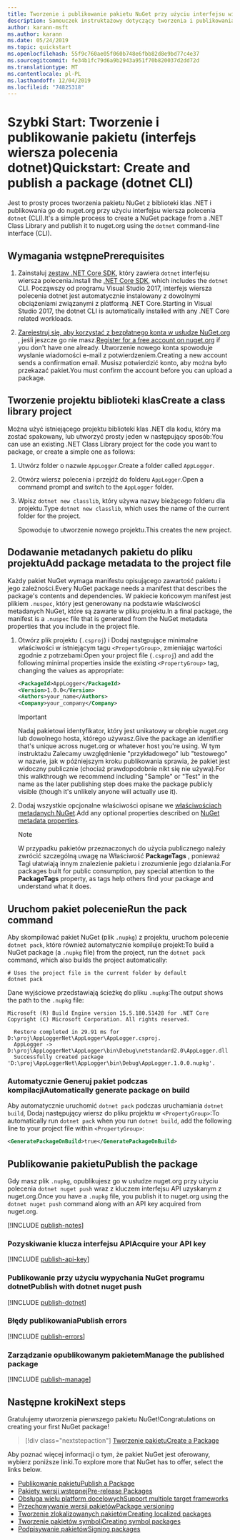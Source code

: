```yaml
---
title: Tworzenie i publikowanie pakietu NuGet przy użyciu interfejsu wiersza polecenia dotnet
description: Samouczek instruktażowy dotyczący tworzenia i publikowania pakietu NuGet przy użyciu interfejs wiersza polecenia platformy .NET Core, dotnet.
author: karann-msft
ms.author: karann
ms.date: 05/24/2019
ms.topic: quickstart
ms.openlocfilehash: 55f9c760ae05f060b748e6fbb82d8e9bd77c4e37
ms.sourcegitcommit: fe34b1fc79d6a9b2943a951f70b820037d2dd72d
ms.translationtype: MT
ms.contentlocale: pl-PL
ms.lasthandoff: 12/04/2019
ms.locfileid: "74825318"
---
```

# <a name="quickstart-create-and-publish-a-package-dotnet-cli"></a><span data-ttu-id="2e62a-103">Szybki Start: Tworzenie i publikowanie pakietu (interfejs wiersza polecenia dotnet)</span><span class="sxs-lookup"><span data-stu-id="2e62a-103">Quickstart: Create and publish a package (dotnet CLI)</span></span>

<span data-ttu-id="2e62a-104">Jest to prosty proces tworzenia pakietu NuGet z biblioteki klas .NET i publikowania go do nuget.org przy użyciu interfejsu wiersza polecenia `dotnet` (CLI).</span><span class="sxs-lookup"><span data-stu-id="2e62a-104">It's a simple process to create a NuGet package from a .NET Class Library and publish it to nuget.org using the `dotnet` command-line interface (CLI).</span></span>

## <a name="prerequisites"></a><span data-ttu-id="2e62a-105">Wymagania wstępne</span><span class="sxs-lookup"><span data-stu-id="2e62a-105">Prerequisites</span></span>

1. <span data-ttu-id="2e62a-106">Zainstaluj [zestaw .NET Core SDK](https://www.microsoft.com/net/download/), który zawiera `dotnet` interfejsu wiersza polecenia.</span><span class="sxs-lookup"><span data-stu-id="2e62a-106">Install the [.NET Core SDK](https://www.microsoft.com/net/download/), which includes the `dotnet` CLI.</span></span> <span data-ttu-id="2e62a-107">Począwszy od programu Visual Studio 2017, interfejs wiersza polecenia dotnet jest automatycznie instalowany z dowolnymi obciążeniami związanymi z platformą .NET Core.</span><span class="sxs-lookup"><span data-stu-id="2e62a-107">Starting in Visual Studio 2017, the dotnet CLI is automatically installed with any .NET Core related workloads.</span></span>

1. <span data-ttu-id="2e62a-108">[Zarejestruj się, aby korzystać z bezpłatnego konta w usłudze NuGet.org](https://www.nuget.org/users/account/LogOn?returnUrl=%2F) , jeśli jeszcze go nie masz.</span><span class="sxs-lookup"><span data-stu-id="2e62a-108">[Register for a free account on nuget.org](https://www.nuget.org/users/account/LogOn?returnUrl=%2F) if you don't have one already.</span></span> <span data-ttu-id="2e62a-109">Utworzenie nowego konta spowoduje wysłanie wiadomości e-mail z potwierdzeniem.</span><span class="sxs-lookup"><span data-stu-id="2e62a-109">Creating a new account sends a confirmation email.</span></span> <span data-ttu-id="2e62a-110">Musisz potwierdzić konto, aby można było przekazać pakiet.</span><span class="sxs-lookup"><span data-stu-id="2e62a-110">You must confirm the account before you can upload a package.</span></span>

## <a name="create-a-class-library-project"></a><span data-ttu-id="2e62a-111">Tworzenie projektu biblioteki klas</span><span class="sxs-lookup"><span data-stu-id="2e62a-111">Create a class library project</span></span>

<span data-ttu-id="2e62a-112">Można użyć istniejącego projektu biblioteki klas .NET dla kodu, który ma zostać spakowany, lub utworzyć prosty jeden w następujący sposób:</span><span class="sxs-lookup"><span data-stu-id="2e62a-112">You can use an existing .NET Class Library project for the code you want to package, or create a simple one as follows:</span></span>

1. <span data-ttu-id="2e62a-113">Utwórz folder o nazwie `AppLogger`.</span><span class="sxs-lookup"><span data-stu-id="2e62a-113">Create a folder called `AppLogger`.</span></span>

1. <span data-ttu-id="2e62a-114">Otwórz wiersz polecenia i przejdź do folderu `AppLogger`.</span><span class="sxs-lookup"><span data-stu-id="2e62a-114">Open a command prompt and switch to the `AppLogger` folder.</span></span>

1. <span data-ttu-id="2e62a-115">Wpisz `dotnet new classlib`, który używa nazwy bieżącego folderu dla projektu.</span><span class="sxs-lookup"><span data-stu-id="2e62a-115">Type `dotnet new classlib`, which uses the name of the current folder for the project.</span></span>

   <span data-ttu-id="2e62a-116">Spowoduje to utworzenie nowego projektu.</span><span class="sxs-lookup"><span data-stu-id="2e62a-116">This creates the new project.</span></span>

## <a name="add-package-metadata-to-the-project-file"></a><span data-ttu-id="2e62a-117">Dodawanie metadanych pakietu do pliku projektu</span><span class="sxs-lookup"><span data-stu-id="2e62a-117">Add package metadata to the project file</span></span>

<span data-ttu-id="2e62a-118">Każdy pakiet NuGet wymaga manifestu opisującego zawartość pakietu i jego zależności.</span><span class="sxs-lookup"><span data-stu-id="2e62a-118">Every NuGet package needs a manifest that describes the package's contents and dependencies.</span></span> <span data-ttu-id="2e62a-119">W pakiecie końcowym manifest jest plikiem `.nuspec`, który jest generowany na podstawie właściwości metadanych NuGet, które są zawarte w pliku projektu.</span><span class="sxs-lookup"><span data-stu-id="2e62a-119">In a final package, the manifest is a `.nuspec` file that is generated from the NuGet metadata properties that you include in the project file.</span></span>

1. <span data-ttu-id="2e62a-120">Otwórz plik projektu (`.csproj`) i Dodaj następujące minimalne właściwości w istniejącym tagu `<PropertyGroup>`, zmieniając wartości zgodnie z potrzebami:</span><span class="sxs-lookup"><span data-stu-id="2e62a-120">Open your project file (`.csproj`) and add the following minimal properties inside the existing `<PropertyGroup>` tag, changing the values as appropriate:</span></span>

    ```xml
    <PackageId>AppLogger</PackageId>
    <Version>1.0.0</Version>
    <Authors>your_name</Authors>
    <Company>your_company</Company>
    ```

    > [!Important]
    > <span data-ttu-id="2e62a-121">Nadaj pakietowi identyfikator, który jest unikatowy w obrębie nuget.org lub dowolnego hosta, którego używasz.</span><span class="sxs-lookup"><span data-stu-id="2e62a-121">Give the package an identifier that's unique across nuget.org or whatever host you're using.</span></span> <span data-ttu-id="2e62a-122">W tym instruktażu Zalecamy uwzględnienie "przykładowego" lub "testowego" w nazwie, jak w późniejszym kroku publikowania sprawia, że pakiet jest widoczny publicznie (chociaż prawdopodobnie nikt się nie używa).</span><span class="sxs-lookup"><span data-stu-id="2e62a-122">For this walkthrough we recommend including "Sample" or "Test" in the name as the later publishing step does make the package publicly visible (though it's unlikely anyone will actually use it).</span></span>

1. <span data-ttu-id="2e62a-123">Dodaj wszystkie opcjonalne właściwości opisane we [właściwościach metadanych NuGet](/dotnet/core/tools/csproj#nuget-metadata-properties).</span><span class="sxs-lookup"><span data-stu-id="2e62a-123">Add any optional properties described on [NuGet metadata properties](/dotnet/core/tools/csproj#nuget-metadata-properties).</span></span>

    > [!Note]
    > <span data-ttu-id="2e62a-124">W przypadku pakietów przeznaczonych do użycia publicznego należy zwrócić szczególną uwagę na Właściwość **PackageTags** , ponieważ Tagi ułatwiają innym znalezienie pakietu i zrozumienie jego działania.</span><span class="sxs-lookup"><span data-stu-id="2e62a-124">For packages built for public consumption, pay special attention to the **PackageTags** property, as tags help others find your package and understand what it does.</span></span>

## <a name="run-the-pack-command"></a><span data-ttu-id="2e62a-125">Uruchom pakiet polecenie</span><span class="sxs-lookup"><span data-stu-id="2e62a-125">Run the pack command</span></span>

<span data-ttu-id="2e62a-126">Aby skompilować pakiet NuGet (plik `.nupkg`) z projektu, uruchom polecenie `dotnet pack`, które również automatycznie kompiluje projekt:</span><span class="sxs-lookup"><span data-stu-id="2e62a-126">To build a NuGet package (a `.nupkg` file) from the project, run the `dotnet pack` command, which also builds the project automatically:</span></span>

```dotnetcli
# Uses the project file in the current folder by default
dotnet pack
```

<span data-ttu-id="2e62a-127">Dane wyjściowe przedstawiają ścieżkę do pliku `.nupkg`:</span><span class="sxs-lookup"><span data-stu-id="2e62a-127">The output shows the path to the `.nupkg` file:</span></span>

```output
Microsoft (R) Build Engine version 15.5.180.51428 for .NET Core
Copyright (C) Microsoft Corporation. All rights reserved.

  Restore completed in 29.91 ms for D:\proj\AppLoggerNet\AppLogger\AppLogger.csproj.
  AppLogger -> D:\proj\AppLoggerNet\AppLogger\bin\Debug\netstandard2.0\AppLogger.dll
  Successfully created package 'D:\proj\AppLoggerNet\AppLogger\bin\Debug\AppLogger.1.0.0.nupkg'.
```

### <a name="automatically-generate-package-on-build"></a><span data-ttu-id="2e62a-128">Automatycznie Generuj pakiet podczas kompilacji</span><span class="sxs-lookup"><span data-stu-id="2e62a-128">Automatically generate package on build</span></span>

<span data-ttu-id="2e62a-129">Aby automatycznie uruchomić `dotnet pack` podczas uruchamiania `dotnet build`, Dodaj następujący wiersz do pliku projektu w `<PropertyGroup>`:</span><span class="sxs-lookup"><span data-stu-id="2e62a-129">To automatically run `dotnet pack` when you run `dotnet build`, add the following line to your project file within `<PropertyGroup>`:</span></span>

```xml
<GeneratePackageOnBuild>true</GeneratePackageOnBuild>
```

## <a name="publish-the-package"></a><span data-ttu-id="2e62a-130">Publikowanie pakietu</span><span class="sxs-lookup"><span data-stu-id="2e62a-130">Publish the package</span></span>

<span data-ttu-id="2e62a-131">Gdy masz plik `.nupkg`, opublikujesz go w usłudze nuget.org przy użyciu polecenia `dotnet nuget push` wraz z kluczem interfejsu API uzyskanym z nuget.org.</span><span class="sxs-lookup"><span data-stu-id="2e62a-131">Once you have a `.nupkg` file, you publish it to nuget.org using the `dotnet nuget push` command along with an API key acquired from nuget.org.</span></span>

[!INCLUDE [publish-notes](includes/publish-notes.md)]

### <a name="acquire-your-api-key"></a><span data-ttu-id="2e62a-132">Pozyskiwanie klucza interfejsu API</span><span class="sxs-lookup"><span data-stu-id="2e62a-132">Acquire your API key</span></span>

[!INCLUDE [publish-api-key](includes/publish-api-key.md)]

### <a name="publish-with-dotnet-nuget-push"></a><span data-ttu-id="2e62a-133">Publikowanie przy użyciu wypychania NuGet programu dotnet</span><span class="sxs-lookup"><span data-stu-id="2e62a-133">Publish with dotnet nuget push</span></span>

[!INCLUDE [publish-dotnet](includes/publish-dotnet.md)]

### <a name="publish-errors"></a><span data-ttu-id="2e62a-134">Błędy publikowania</span><span class="sxs-lookup"><span data-stu-id="2e62a-134">Publish errors</span></span>

[!INCLUDE [publish-errors](includes/publish-errors.md)]

### <a name="manage-the-published-package"></a><span data-ttu-id="2e62a-135">Zarządzanie opublikowanym pakietem</span><span class="sxs-lookup"><span data-stu-id="2e62a-135">Manage the published package</span></span>

[!INCLUDE [publish-manage](includes/publish-manage.md)]

## <a name="next-steps"></a><span data-ttu-id="2e62a-136">Następne kroki</span><span class="sxs-lookup"><span data-stu-id="2e62a-136">Next steps</span></span>

<span data-ttu-id="2e62a-137">Gratulujemy utworzenia pierwszego pakietu NuGet!</span><span class="sxs-lookup"><span data-stu-id="2e62a-137">Congratulations on creating your first NuGet package!</span></span>

> [!div class="nextstepaction"]
> [<span data-ttu-id="2e62a-138">Tworzenie pakietu</span><span class="sxs-lookup"><span data-stu-id="2e62a-138">Create a Package</span></span>](../create-packages/creating-a-package-dotnet-cli.md)

<span data-ttu-id="2e62a-139">Aby poznać więcej informacji o tym, że pakiet NuGet jest oferowany, wybierz poniższe linki.</span><span class="sxs-lookup"><span data-stu-id="2e62a-139">To explore more that NuGet has to offer, select the links below.</span></span>

- [<span data-ttu-id="2e62a-140">Publikowanie pakietu</span><span class="sxs-lookup"><span data-stu-id="2e62a-140">Publish a Package</span></span>](../nuget-org/publish-a-package.md)
- [<span data-ttu-id="2e62a-141">Pakiety wersji wstępnej</span><span class="sxs-lookup"><span data-stu-id="2e62a-141">Pre-release Packages</span></span>](../create-packages/Prerelease-Packages.md)
- [<span data-ttu-id="2e62a-142">Obsługa wielu platform docelowych</span><span class="sxs-lookup"><span data-stu-id="2e62a-142">Support multiple target frameworks</span></span>](../create-packages/multiple-target-frameworks-project-file.md)
- [<span data-ttu-id="2e62a-143">Przechowywanie wersji pakietów</span><span class="sxs-lookup"><span data-stu-id="2e62a-143">Package versioning</span></span>](../concepts/package-versioning.md)
- [<span data-ttu-id="2e62a-144">Tworzenie zlokalizowanych pakietów</span><span class="sxs-lookup"><span data-stu-id="2e62a-144">Creating localized packages</span></span>](../create-packages/creating-localized-packages.md)
- [<span data-ttu-id="2e62a-145">Tworzenie pakietów symboli</span><span class="sxs-lookup"><span data-stu-id="2e62a-145">Creating symbol packages</span></span>](../create-packages/symbol-packages-snupkg.md)
- [<span data-ttu-id="2e62a-146">Podpisywanie pakietów</span><span class="sxs-lookup"><span data-stu-id="2e62a-146">Signing packages</span></span>](../create-packages/Sign-a-package.md)
